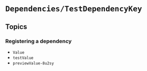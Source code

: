 # ``Dependencies/TestDependencyKey``

## Topics

### Registering a dependency

- ``Value``
- ``testValue``
- ``previewValue-8u2sy``
